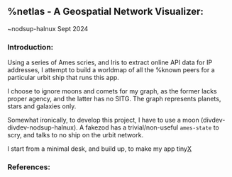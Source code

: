 ## %netlas - A Geospatial Network Visualizer:
~nodsup-halnux
Sept 2024


### Introduction:

Using a series of Ames scries, and Iris to extract online API data for IP addresses, I attempt to build a worldmap of all the %known peers for a particular urbit ship that runs this app.

I choose to ignore moons and comets for my graph, as the former lacks proper agency, and the latter has no SITG.  The graph represents planets, stars and galaxies only.

Somewhat ironically, to develop this project, I have to use a moon (divdev-divdev-nodsup-halnux).  A fakezod has a trivial/non-useful `ames-state` to scry, and talks to no ship on the urbit network.  

I start from a minimal desk, and build up, to make my app tiny[X]


###  References:

[X]: https://docs.urbit.org/userspace/apps/guides/software-distribution


